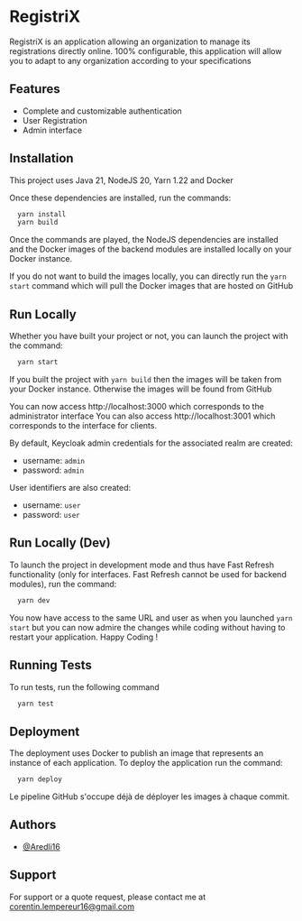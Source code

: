 
# RegistriX

RegistriX is an application allowing an organization to manage its registrations directly online. 100% configurable, this application will allow you to adapt to any organization according to your specifications


## Features

- Complete and customizable authentication
- User Registration
- Admin interface


## Installation

This project uses Java 21, NodeJS 20, Yarn 1.22 and Docker

Once these dependencies are installed, run the commands:

```bash
  yarn install
  yarn build
```

Once the commands are played, the NodeJS dependencies are installed and the Docker images of the backend modules are installed locally on your Docker instance.

If you do not want to build the images locally, you can directly run the `yarn start` command which will pull the Docker images that are hosted on GitHub
## Run Locally

Whether you have built your project or not, you can launch the project with the command:

```bash
  yarn start
```

If you built the project with `yarn build` then the images will be taken from your Docker instance. Otherwise the images will be found from GitHub

You can now access http://localhost:3000 which corresponds to the administrator interface
You can also access http://localhost:3001 which corresponds to the interface for clients.

By default, Keycloak admin credentials for the associated realm are created:
- username: `admin`
- password: `admin`

User identifiers are also created:
- username: `user`
- password: `user`

## Run Locally (Dev)

To launch the project in development mode and thus have Fast Refresh functionality (only for interfaces. Fast Refresh cannot be used for backend modules), run the command:

```bash
  yarn dev
```

You now have access to the same URL and user as when you launched `yarn start` but you can now admire the changes while coding without having to restart your application. Happy Coding !


## Running Tests

To run tests, run the following command

```bash
  yarn test
```


## Deployment

The deployment uses Docker to publish an image that represents an instance of each application. To deploy the application run the command:

```bash
  yarn deploy
```

Le pipeline GitHub s'occupe déjà de déployer les images à chaque commit.
## Authors

- [@Aredli16](https://www.github.com/Aredli16)


## Support

For support or a quote request, please contact me at corentin.lempereur16@gmail.com

